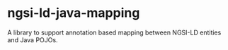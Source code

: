 # ngsi-ld-java-mapping
A library to support annotation based mapping between NGSI-LD entities and Java POJOs.
